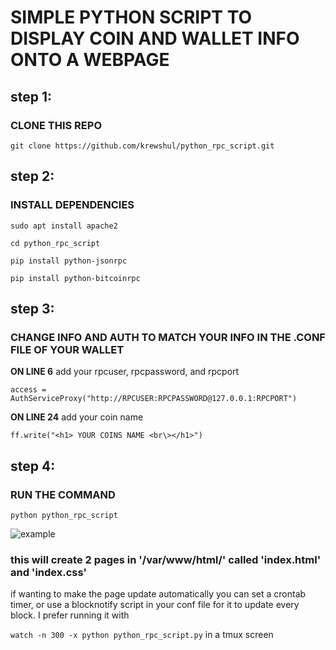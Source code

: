 # SIMPLE PYTHON SCRIPT TO DISPLAY COIN AND WALLET INFO ONTO A WEBPAGE



## step 1:
### CLONE THIS REPO

```git clone https://github.com/krewshul/python_rpc_script.git```

## step 2:
### INSTALL DEPENDENCIES

```sudo apt install apache2```

```cd python_rpc_script```

```pip install python-jsonrpc```

```pip install python-bitcoinrpc```

## step 3:
### CHANGE INFO AND AUTH TO MATCH YOUR INFO IN THE .CONF FILE OF YOUR WALLET

**ON LINE 6** add your rpcuser, rpcpassword, and  rpcport 

`access = AuthServiceProxy("http://RPCUSER:RPCPASSWORD@127.0.0.1:RPCPORT")`

**ON LINE 24** add your coin name

`ff.write("<h1> YOUR COINS NAME <br\></h1>")`

## step 4:
### RUN THE COMMAND

```python python_rpc_script```

![example](https://raw.githubusercontent.com/krewshul/testering/main/images/example.PNG)



### this will create 2 pages in '/var/www/html/' called 'index.html' and 'index.css'

if wanting to make the page update automatically you can set a crontab timer, or use a blocknotify script in your conf file for it to update every block.  I prefer running it with 

`watch -n 300 -x python python_rpc_script.py` in a tmux screen
